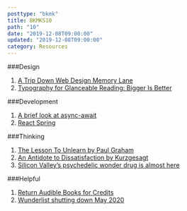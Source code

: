 ```yaml
---
posttype: "bkmk"
title: BKMKS10
path: "10"
date: "2019-12-08T09:00:00"
updated: "2019-12-08T09:00:00"
category: Resources
---
```

###Design
1. [A Trip Down Web Design Memory Lane](https://www.flickr.com/photos/splat/sets/981332/)
1. [Typography for Glanceable Reading: Bigger Is Better](https://www.nngroup.com/articles/glanceable-fonts/)

###Development
1. [A brief look at async-await](https://javascript.christmas/2019/9)
1. [React Spring](https://www.react-spring.io/)

###Thinking
1. [The Lesson To Unlearn by Paul Graham](http://paulgraham.com/lesson.html)
1. [An Antidote to Dissatisfaction by Kurzgesagt](https://www.youtube.com/watch?v=WPPPFqsECz0)
1. [Silicon Valley’s psychedelic wonder drug is almost here](https://www.fastcompany.com/90436824/silicon-valleys-psychedelic-wonder-drug-is-almost-here)

###Helpful
1. [Return Audible Books for Credits](https://audible.custhelp.com/app/answers/detail/a_id/4592/~/can-i-return%2Fexchange-my-book%3F)
1. [Wunderlist shutting down May 2020](https://www.wunderlist.com/blog/join-us-on-our-new-journey/)
